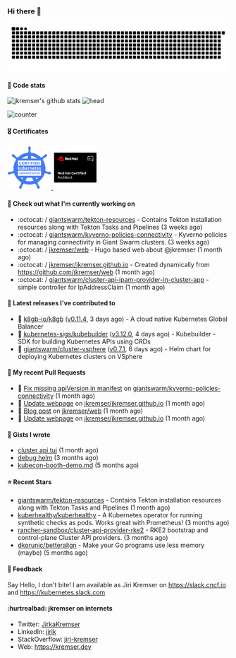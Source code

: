 ### Hi there 👋

![GitHub Snake](github-snake-dark.svg)

#### 📱 Code stats

![jkremser's github stats](https://github-readme-stats.vercel.app/api?username=jkremser&count_private=true&show_icons=true&hide_border=false&theme=tokyonight&title_color=5bcdec&bg_color=0d1117&border_radius=false) ![head](https://user-images.githubusercontent.com/535866/175570014-71166aaa-95f7-4a4f-869c-93a16481de4e.jpeg)



![counter](https://komarev.com/ghpvc/?username=jkremser&color=5bcdec&style=for-the-badge)

#### 🎖 Certificates
<p align="left">
    <a href="https://www.credly.com/badges/8ca716d9-fa9b-42e6-b4a1-ad043baf5396/public_url">
        <img src="https://raw.githubusercontent.com/cncf/artwork/master/other/cka/color/kubernetes-cka-color.png" alt="https://www.credly.com/badges/8ca716d9-fa9b-42e6-b4a1-ad043baf5396/public_url" width="100" height="100"/>
    </a>
    <a href="https://rhtapps.redhat.com/verify/?certId=120-194-022">
        <img src="./rhca.png" alt="https://rhtapps.redhat.com/verify/?certId=120-194-022" width="100" height="100"/>
    </a>
</p>

#### 👷 Check out what I'm currently working on

- :octocat: / [giantswarm/tekton-resources](https://github.com/giantswarm/tekton-resources) - Contains Tekton installation resources along with Tekton Tasks and Pipelines (3 weeks ago)
- :octocat: / [giantswarm/kyverno-policies-connectivity](https://github.com/giantswarm/kyverno-policies-connectivity) - Kyverno policies for managing connectivity in Giant Swarm clusters. (3 weeks ago)
- :octocat: / [jkremser/web](https://github.com/jkremser/web) - Hugo based web about @jkremser (1 month ago)
- :octocat: / [jkremser/jkremser.github.io](https://github.com/jkremser/jkremser.github.io) - Created dynamically from https://github.com/jkremser/web (1 month ago)
- :octocat: / [giantswarm/cluster-api-ipam-provider-in-cluster-app](https://github.com/giantswarm/cluster-api-ipam-provider-in-cluster-app) - simple controller for IpAddressClaim (1 month ago)

#### 🔭 Latest releases I've contributed to

- 🎉 [k8gb-io/k8gb](https://github.com/k8gb-io/k8gb) ([v0.11.4](https://github.com/k8gb-io/k8gb/releases/tag/v0.11.4), 3 days ago) - A cloud native Kubernetes Global Balancer
- 🎉 [kubernetes-sigs/kubebuilder](https://github.com/kubernetes-sigs/kubebuilder) ([v3.12.0](https://github.com/kubernetes-sigs/kubebuilder/releases/tag/v3.12.0), 4 days ago) - Kubebuilder - SDK for building Kubernetes APIs using CRDs
- 🎉 [giantswarm/cluster-vsphere](https://github.com/giantswarm/cluster-vsphere) ([v0.7.1](https://github.com/giantswarm/cluster-vsphere/releases/tag/v0.7.1), 6 days ago) - Helm chart for deploying Kubernetes clusters on VSphere

#### 🔨 My recent Pull Requests

- 💪 [Fix missing apiVersion in manifest](https://github.com/giantswarm/kyverno-policies-connectivity/pull/80) on [giantswarm/kyverno-policies-connectivity](https://github.com/giantswarm/kyverno-policies-connectivity) (1 month ago)
- 💪 [Update webpage](https://github.com/jkremser/jkremser.github.io/pull/9) on [jkremser/jkremser.github.io](https://github.com/jkremser/jkremser.github.io) (1 month ago)
- 💪 [Blog post](https://github.com/jkremser/web/pull/2) on [jkremser/web](https://github.com/jkremser/web) (1 month ago)
- 💪 [Update webpage](https://github.com/jkremser/jkremser.github.io/pull/8) on [jkremser/jkremser.github.io](https://github.com/jkremser/jkremser.github.io) (1 month ago)

#### 📓 Gists I wrote

- [cluster api tui](https://gist.github.com/176c5bae04a9db8feea0f72217e8eff5) (1 month ago)
- [debug helm](https://gist.github.com/40bc6009eefdea63b57854becf8409a5) (3 months ago)
- [kubecon-booth-demo.md](https://gist.github.com/8ec12c94e4ff2fc8aa0ee0754363a035) (5 months ago)

#### ⭐ Recent Stars

- [giantswarm/tekton-resources](https://github.com/giantswarm/tekton-resources) - Contains Tekton installation resources along with Tekton Tasks and Pipelines (1 month ago)
- [kuberhealthy/kuberhealthy](https://github.com/kuberhealthy/kuberhealthy) - A Kubernetes operator for running synthetic checks as pods. Works great with Prometheus! (3 months ago)
- [rancher-sandbox/cluster-api-provider-rke2](https://github.com/rancher-sandbox/cluster-api-provider-rke2) - RKE2 bootstrap and control-plane Cluster API providers. (3 months ago)
- [dkorunic/betteralign](https://github.com/dkorunic/betteralign) - Make your Go programs use less memory (maybe) (5 months ago)

#### 💬 Feedback

Say Hello, I don't bite! I am available as Jiri Kremser on https://slack.cncf.io and https://kubernetes.slack.com


#### :hurtrealbad: jkremser on internets

- Twitter: <a href="https://twitter.com/JirkaKremser">JirkaKremser</a>
- LinkedIn: <a href="https://www.linkedin.com/in/jirik/">jirik</a>
- StackOverflow: <a href="https://stackoverflow.com/users/1594980/jiri-kremser">jiri-kremser</a>
- Web: https://kremser.dev